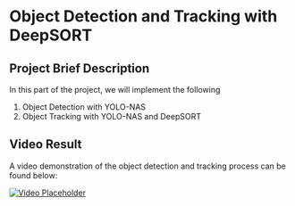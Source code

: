 # Object Detection and Tracking with DeepSORT

## Project Brief Description

In this part of the project, we will implement the following
1. Object Detection with YOLO-NAS
2. Object Tracking with YOLO-NAS and DeepSORT

## Video Result

A video demonstration of the object detection and tracking process can be found below:

[![Video Placeholder](path_to_placeholder_image.png)](path_to_video.mp4)
